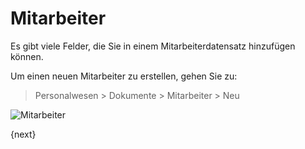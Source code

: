 <!-- add-breadcrumbs -->
# Mitarbeiter


Es gibt viele Felder, die Sie in einem Mitarbeiterdatensatz hinzufügen können.

Um einen neuen Mitarbeiter zu erstellen, gehen Sie zu:

> Personalwesen > Dokumente > Mitarbeiter > Neu

<img class="screenshot" alt="Mitarbeiter" src="{{docs_base_url}}/v13/assets/img/human-resources/employee.png">

{next}
